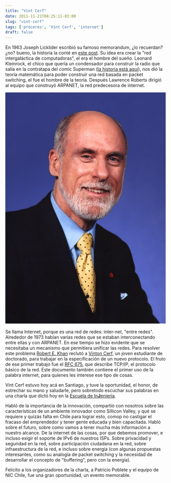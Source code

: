 ```yaml
---
title: "Vint Cerf"
date: 2011-11-21T08:25:11-03:00
slug: "vint-cerf"
tags: ['próceres', 'Vint Cerf', 'internet']
draft: false
---
```


En 1963 Joseph Licklider escribió su famoso memorandum, ¿lo recuerdan?
¿no? bueno, la historia la conté en [este post](/blog/2011/01/el-memorandum.html). Su idea era
crear la "red intergaláctica de computadoras", el era el hombre del
sueño. Leonard Kleinrock, el chico que quería un condensador para
construir la radio que salía en la contratapa del comic Superman 
([la historia está aquí](/blog/2008/04/todo-por-un-condensador-variable.html)),
nos dió la teoría matemática para poder construir una red basada en
packet switching, el fue el hombre de la teoría. Después Lawrence
Roberts dirigió al equipo que construyó ARPANET, la red predecesora de
internet.

![vint\_cerf](vint_cerf.jpg)

Se llama Internet, porque es una red de redes: inter-net, "entre redes".
Alrededor de 1973 habían varias redes que se estaban interconectando
entre ellas y con ARPANET. En ese tiempo se hizo evidente que se
necesitaba un mecanismo que permitiera unificar las redes. Para resolver
este problema [Robert E. Khan](http://en.wikipedia.org/wiki/Robert_E._Kahn) 
reclutó a [Vinton Cerf](http://en.wikipedia.org/wiki/Vint_Cerf), un joven estudiante de
doctorado, para trabajar en la especificación de un nuevo protocolo. El
fruto de ese primer trabajo fue el [RFC 675](http://tools.ietf.org/html/rfc675), que describe TCP/IP, el
protocolo básico de la red. Este documento también contiene el primer
uso de la palabra internet, para quienes les interese ese tipo de cosas.

Vint Cerf estuvo hoy acá en Santiago, y tuve la oportunidad, el honor,
de estrechar su mano y saludarle, pero sobretodo escuchar sus palabras
en una charla que dictó hoy en la [Escuela de In**J**eniería](http://escuela.ing.uchile.cl/).

Habló de la importancia de la innovación, compartió con nosotros sobre
las características de un ambiente innovador como Sillicon Valley, y qué
se requiere y quizás falta en Chile para lograr esto, comop no castigar
el fracaso del emprendedor y tener gente educada y bien capacitada.
Habló sobre el futuro, sobre como vamos a tener mucha más información a
nuestro alcance. De la internet de las cosas, por que debemos promover,
e incluso exigir el soporte de IPv6 de nuestros ISPs. Sobre privacidad y
seguridad en la red, sobre participación ciudadana en la red, sobre
infraestructura de la red, e incluso sobre energía (con algunas
propuestas interesantes, como su analogía de packet switching y la
necesidad de desarrollar el concepto de "buffering", pero con la
energía).

Felicito a los organizadores de la charla, a Patricio Poblete y el
equipo de NIC Chile, fue una gran oportunidad, un evento memorable.
